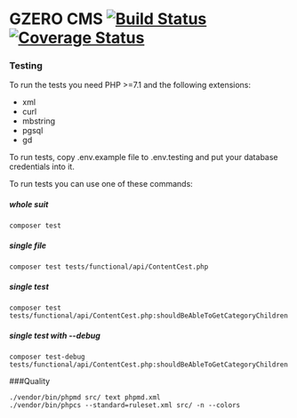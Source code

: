 GZERO CMS [![Build Status](https://travis-ci.org/GrupaZero/cms.svg?branch=master)](https://travis-ci.org/GrupaZero/cms) [![Coverage Status](https://coveralls.io/repos/GrupaZero/cms/badge.png)](https://coveralls.io/r/GrupaZero/cms)
===

### Testing

To run the tests you need PHP >=7.1 and the following extensions:
- xml
- curl
- mbstring
- pgsql
- gd

To run tests, copy .env.example file to .env.testing and put your database credentials into it.

To run tests you can use one of these commands:

##### whole suit

`composer test`

##### single file

`composer test tests/functional/api/ContentCest.php`

##### single test

`composer test tests/functional/api/ContentCest.php:shouldBeAbleToGetCategoryChildren`

##### single test with --debug

`composer test-debug tests/functional/api/ContentCest.php:shouldBeAbleToGetCategoryChildren`

###Quality
```
./vendor/bin/phpmd src/ text phpmd.xml
./vendor/bin/phpcs --standard=ruleset.xml src/ -n --colors
```
